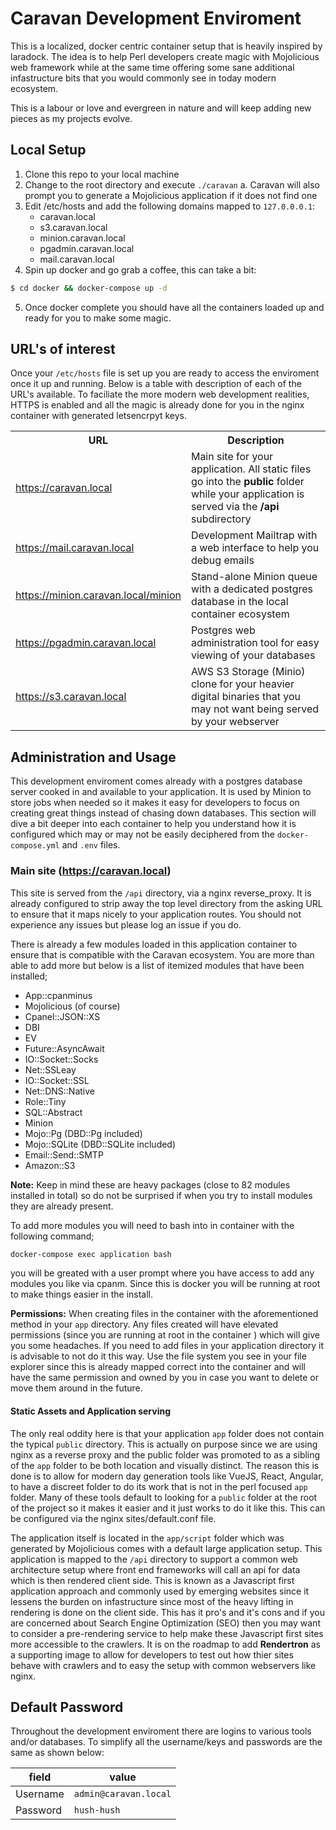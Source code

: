 # Caravan Development Enviroment
This is a localized, docker centric container setup that is heavily inspired by laradock. The idea is to help Perl developers create magic with Mojolicious web framework while at the same time offering some sane additional infastructure bits that you would commonly see in today modern ecosystem.

This is a labour or love and evergreen in nature and will keep adding new pieces as my projects evolve.

## Local Setup

1. Clone this repo to your local machine
2. Change to the root directory and execute `./caravan`
  a. Caravan will also prompt you to generate a Mojolicious application if it does not find one
3. Edit /etc/hosts and add the following domains mapped to `127.0.0.0.1`:
    - caravan.local
    - s3.caravan.local
    - minion.caravan.local
    - pgadmin.caravan.local
    - mail.caravan.local
4. Spin up docker and go grab a coffee, this can take a bit:
```bash
$ cd docker && docker-compose up -d
```
5. Once docker complete you should have all the containers loaded up and ready for you to make some magic.

## URL's of interest
Once your `/etc/hosts` file is set up you are ready to access the enviroment once it up and running. Below is a table with description of each of the URL's available. To faciliate the more modern web development realities, HTTPS is enabled and all the magic is already done for you in the nginx container with generated letsencrpyt keys.

<table>
 <tr>
  <th>URL</th>
  <th>Description</th>
 </tr>
 <tr>
  <td><a href="https://caravan.local" target="_blank">https://caravan.local</a></td>
  <td>Main site for your application. All static files go into the <b>public</b> folder while your application is served via the <b>/api</b> subdirectory</td>
 </tr>
 <tr>
  <td><a href="https://mail.caravan.local" target="_blank">https://mail.caravan.local</a></td>
  <td>Development Mailtrap with a web interface to help you debug emails</td>
 </tr>
 <tr>
  <td><a href="https://minion.caravan.local/minion" target="_blank">https://minion.caravan.local/minion</a></td>
  <td>Stand-alone Minion queue with a dedicated postgres database in the local container ecosystem</td>
 </tr>
 <tr>
  <td><a href="https://pgadmin.caravan.local" target="_blank">https://pgadmin.caravan.local</a></td>
  <td>Postgres web administration tool for easy viewing of your databases</td>
 </tr>
 <tr>
  <td><a href="https://s3.caravan.local" target="_blank">https://s3.caravan.local</a></td>
  <td>AWS S3 Storage (Minio) clone for your heavier digital binaries that you may not want being served by your webserver</td>
 </tr>
</table>

## Administration and Usage
This development enviroment comes already with a postgres database server cooked in and available to your application. It is used by Minion to store jobs when needed so it makes it easy for developers to focus on creating great things instead of chasing down databases. This section will dive a bit deeper into each container to help you understand how it is configured which may or may not be easily deciphered from the ```docker-compose.yml``` and ```.env``` files.

### Main site (https://caravan.local)
This site is served from the ```/api``` directory, via a nginx reverse_proxy. It is already configured to strip away the top level directory from the asking URL to ensure that it maps nicely to your application routes. You should not experience any issues but please log an issue if you do.

There is already a few modules loaded in this application container to ensure that is compatible with the Caravan ecosystem. You are more than able to add more but below is a list of itemized modules that have been installed;

* App::cpanminus
* Mojolicious (of course)
* Cpanel::JSON::XS
* DBI
* EV
* Future::AsyncAwait
* IO::Socket::Socks
* Net::SSLeay
* IO::Socket::SSL
* Net::DNS::Native
* Role::Tiny
* SQL::Abstract
* Minion
* Mojo::Pg (DBD::Pg included)
* Mojo::SQLite (DBD::SQLite included)
* Email::Send::SMTP
* Amazon::S3

**Note:** Keep in mind these are heavy packages (close to 82 modules installed in total) so do not be surprised if when you try to install modules they are already present. 

To add more modules you will need to bash into in container with the following command;
```bash
docker-compose exec application bash
```
you will be greated with a user prompt where you have access to add any modules you like via cpanm. Since this is docker you will be running at root to make things easier in the install. 

**Permissions:** When creating files in the container with the aforementioned method in your ```app``` directory. Any files created will have elevated permissions (since you are running at root in the container ) which will give you some headaches. If you need to add files in your application directory it is advisable to not do it this way. Use the file system you see in your file explorer since this is already mapped correct into the container and will have the same permission and owned by you in case you want to delete or move them around in the future.

#### Static Assets and Application serving
The only real oddity here is that your application ```app``` folder does not contain the typical ```public``` directory. This is actually on purpose since we are using nginx as a reverse proxy and the public folder was promoted to as a sibling of the ```app``` folder to be both location and visually distinct. The reason this is done is to allow for modern day generation tools like VueJS, React, Angular, to have a discreet folder to do its work that is not in the perl focused ```app``` folder. Many of these tools default to looking for a ```public``` folder at the root of the project so it makes it easier and it just works to do it like this. This can be configured via the nginx sites/default.conf file. 

The application itself is located in the ```app/script``` folder which was generated by  Mojolicious comes with a default large application setup. This application is mapped to the ```/api``` directory to support a common web architecture setup where front end frameworks will call an api for data which is then rendered client side. This is known as a Javascript first application approach and commonly used by emerging websites since it lessens the burden on infastructure since most of the heavy lifting in rendering is done on the client side. This has it pro's and it's cons and if you are concerned about Search Engine Optimization (SEO) then you may want to consider a pre-rendering service to help make these Javascript first sites more accessible to the crawlers. It is on the roadmap to add **Rendertron** as a supporting image to allow for developers to test out how thier sites behave with crawlers and to easy the setup with common webservers like nginx.




## Default Password
Throughout the development enviroment there are logins to various tools and/or databases. To simplify all the username/keys and passwords are the same as shown below:

field    | value
-----    | -----
Username | `admin@caravan.local`
Password | `hush-hush`






